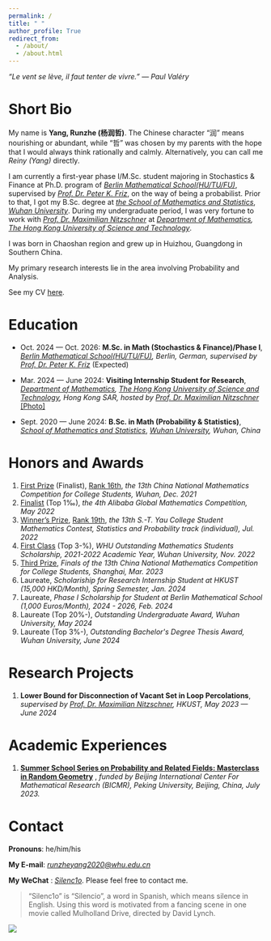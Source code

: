 ```yaml
---
permalink: /
title: " "
author_profile: True
redirect_from: 
  - /about/
  - /about.html
---
```


*“Le vent se lève, il faut tenter de vivre.” ― Paul Valéry*

Short Bio
===

My name is **Yang, Runzhe (杨润哲)**. The Chinese character “润” means nourishing or abundant, while “哲” was chosen by my parents with the hope that I would always think rationally and calmly. Alternatively, you can call me *Reiny (Yang)* directly.

I am currently a first-year phase I/M.Sc. student majoring in Stochastics & Finance at Ph.D. program of *[Berlin Mathematical School(HU/TU/FU)](https://www.math-berlin.de/about-bms)*, supervised by *[Prof. Dr. Peter K. Friz](https://page.math.tu-berlin.de/~friz/)*, on the way of being a probabilist. Prior to that, I got my B.Sc. degree at *[the School of Mathematics and Statistics](http://maths.whu.edu.cn/Englishversion/index.htm)*, *[Wuhan University](https://en.whu.edu.cn/)*.  During my undergraduate period, I was very fortune to work with *[Prof. Dr. Maximilian Nitzschner](https://www.math.hkust.edu.hk/~mnitzschner/)* at *[Department of Mathematics](https://www.math.hkust.edu.hk/), [The Hong Kong University of Science and Technology](https://hkust.edu.hk/)*. 

I was born in Chaoshan region and grew up in Huizhou, Guangdong in Southern China.

My primary research interests lie in the area involving Probability and Analysis.

See my CV [here](../files/cv.pdf).

Education
===

- Oct. 2024 — Oct. 2026: **M.Sc. in Math (Stochastics & Finance)/Phase I**, *[Berlin Mathematical School(HU/TU/FU)](https://www.math-berlin.de/about-bms), Berlin, German, supervised by [Prof. Dr. Peter K. Friz](https://page.math.tu-berlin.de/~friz/)* (Expected)

- Mar. 2024 — June 2024: **Visiting Internship Student for Research**, *[Department of Mathematics](https://www.math.hkust.edu.hk/), [The Hong Kong University of Science and Technology](https://hkust.edu.hk/), Hong Kong SAR, hosted by [Prof. Dr. Maximilian Nitzschner](https://www.math.hkust.edu.hk/~mnitzschner/)*  [[Photo]](../files/hkwithmn.jpg) 

- Sept. 2020 — June 2024: **B.Sc. in Math (Probability & Statistics)**, *[School of Mathematics and Statistics](http://maths.whu.edu.cn/Englishversion/index.htm)*, *[Wuhan University](https://en.whu.edu.cn/), Wuhan, China* 

Honors and Awards
===

1. [First Prize](../files/awards/CMC.jpg) (Finalist), [Rank 16th](../files/awards/cmcrank.pdf), *the 13th China National Mathematics Competition for College Students, Wuhan, Dec. 2021*
2. [Finalist](https://damo.alibaba.com/events/32023091716949315290182565?language=en) (Top 1‰), *the 4th Alibaba Global Mathematics Competition, May 2022*
3. [Winner’s Prize](../files/awards/Yau-contest.jpg), [Rank 19th](../files/awards/yau-list.pdf), *the 13th S.-T. Yau College Student Mathematics Contest, Statistics and Probability track (individual), Jul. 2022*
4. [First Class](http://maths.whu.edu.cn/info/1197/18654.htm) (Top 3-%), *WHU Outstanding Mathematics Students Scholarship, 2021-2022 Academic Year, Wuhan University, Nov. 2022*
5. [Third Prize](../files/awards/CMC2.jpg), *Finals of the 13th China National Mathematics Competition for College Students, Shanghai, Mar. 2023*
6. Laureate, *Scholariship for Research Internship Student at HKUST (15,000 HKD/Month), Spring Semester, Jan. 2024*
7. Laureate, *Phase I Scholarship for Student at Berlin Mathematical School (1,000 Euros/Month), 2024 - 2026, Feb. 2024*
8. Laureate (Top 20%-), *Outstanding Undergraduate Award, Wuhan University, May 2024*
9. Laureate (Top 3%-), *Outstanding Bachelor's Degree Thesis Award, Wuhan University, June 2024*

Research Projects
===
1. **Lower Bound for Disconnection of Vacant Set in Loop Percolations**, *supervised by [Prof. Dr. Maximilian Nitzschner](https://www.math.hkust.edu.hk/~mnitzschner/), HKUST, May 2023 — June 2024*

Academic Experiences
===

1. **[Summer School Series on Probability and Related Fields: Masterclass in Random Geometry](https://bicmr.pku.edu.cn/content/show/17-2928.html?catid=KiQhKyYs)** , *funded by Beijing International Center For Mathematical Research (BICMR), Peking University, Beijing, China, July 2023.*

Contact
===

**Pronouns**: he/him/his

**My E-mail**: *runzheyang2020@whu.edu.cn*

**My WeChat** : *[Silenc1o](../files/wechat.jpg)*. Please feel free to contact me.

> “Silenc1o” is “Silencio”, a word in Spanish, which means silence in English. Using this word is motivated from a fancing scene in one movie called Mulholland Drive, directed by David Lynch.

<a href='https://clustrmaps.com/site/1bvf5'  title='Visit tracker'><img src='//clustrmaps.com/map_v2.png?cl=ffffff&w=70&t=n&d=RjSLE6Qs1sYxpYNHy1GLYhM5L0JIdHwXcQNSgaPTNRg&co=ffffff'/></a>

<br>
<br>
<br>
<br>
<br>
<br>
